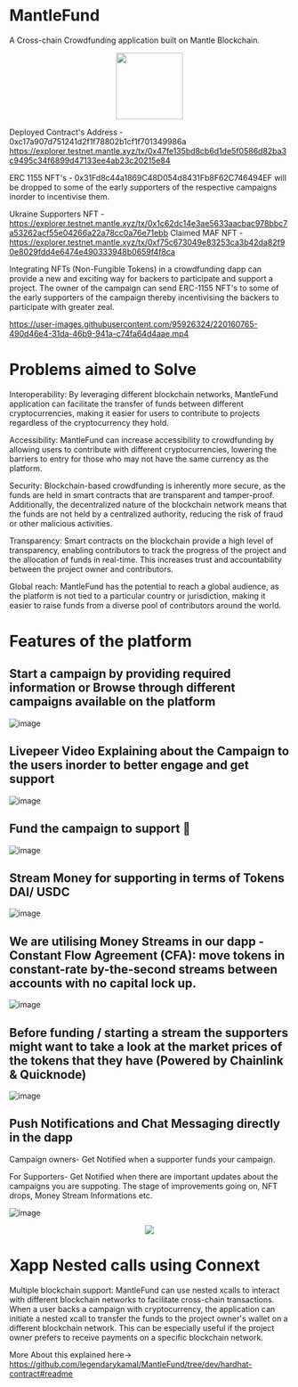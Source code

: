 # MantleFund
A Cross-chain Crowdfunding application built on Mantle Blockchain.

<p align="center">
  <img src="https://user-images.githubusercontent.com/95926324/219892186-d51fed8f-aed4-4d2a-954a-c02cb5a05792.png" height="120" width="120" align="center" />
</p>

Deployed Contract's Address - 0xc17a907d751241d2f1f78802b1cf1f701349986a
https://explorer.testnet.mantle.xyz/tx/0x47fe135bd8cb6d1de5f0586d82ba3c9495c34f6899d47133ee4ab23c20215e84

ERC 1155 NFT's - 0x31Fd8c44a1869C48D054d8431Fb8F62C746494EF will be dropped to some of the early supporters of the respective campaigns inorder to incentivise them.

Ukraine Supporters NFT - https://explorer.testnet.mantle.xyz/tx/0x1c62dc14e3ae5633aacbac978bbc7a53262acf55e04266a22a78cc0a76e71ebb
Claimed MAF NFT - https://explorer.testnet.mantle.xyz/tx/0xf75c673049e83253ca3b42da82f90e8029fdd4e6474e490333948b0659f4f8ca

Integrating NFTs (Non-Fungible Tokens) in a crowdfunding dapp can provide a new and exciting way for backers to participate and support a project.
The owner of the campaign can send ERC-1155 NFT's to some of the early supporters of the campaign thereby incentivising the backers to participate with greater zeal.

https://user-images.githubusercontent.com/95926324/220160765-490d46e4-31da-46b9-941a-c74fa64d4aae.mp4

# Problems aimed to Solve
Interoperability: By leveraging different blockchain networks, MantleFund application can facilitate the transfer of funds between different cryptocurrencies, making it easier for users to contribute to projects regardless of the cryptocurrency they hold.

Accessibility: MantleFund can increase accessibility to crowdfunding by allowing users to contribute with different cryptocurrencies, lowering the barriers to entry for those who may not have the same currency as the platform.

Security: Blockchain-based crowdfunding is inherently more secure, as the funds are held in smart contracts that are transparent and tamper-proof. Additionally, the decentralized nature of the blockchain network means that the funds are not held by a centralized authority, reducing the risk of fraud or other malicious activities.

Transparency: Smart contracts on the blockchain provide a high level of transparency, enabling contributors to track the progress of the project and the allocation of funds in real-time. This increases trust and accountability between the project owner and contributors.

Global reach: MantleFund has the potential to reach a global audience, as the platform is not tied to a particular country or jurisdiction, making it easier to raise funds from a diverse pool of contributors around the world.

<h1>Features of the platform</h1>

## Start a campaign by providing required information or Browse through different campaigns available on the platform

![image](https://user-images.githubusercontent.com/95926324/219902226-bceca6c7-07f9-400d-821c-bf898e453758.png)

## Livepeer Video Explaining about the Campaign to the users inorder to better engage and get support

![image](https://user-images.githubusercontent.com/95926324/219757049-029fb78e-8843-44b4-b79a-3c253289ddee.png)

## Fund the campaign to support 🚀 
![image](https://user-images.githubusercontent.com/95926324/219901968-fffec84e-2561-4c02-8a3f-052362aaf56a.png)

## Stream Money for supporting in terms of Tokens DAI/ USDC 

![image](https://user-images.githubusercontent.com/95926324/219885034-6da65b45-c8e7-4397-96e0-b95884a8d405.png)

## We are utilising Money Streams in our dapp - Constant Flow Agreement (CFA): move tokens in constant-rate by-the-second streams between accounts with no capital lock up.

![image](https://user-images.githubusercontent.com/95926324/219885338-0855fb2b-31ef-4dad-b268-15e90a559c9f.png)


## Before funding / starting a stream the supporters might want to take a look at the market prices of the tokens that they have (Powered by Chainlink & Quicknode)
![image](https://user-images.githubusercontent.com/95926324/219902105-5bf0e524-d464-46f8-b9f9-7d874e776e84.png)


## Push Notifications and Chat Messaging directly in the dapp
Campaign owners- Get Notified when a supporter funds your campaign.

For Supporters- Get Notified when there are important updates about the campaigns you are suppoting.
The stage of improvements going on, NFT drops, Money Stream Informations etc.

![image](https://user-images.githubusercontent.com/95926324/219762719-ea46321c-5f5a-4fe2-980e-61f4fba7b59e.png)

<p align="center">
  <img src="https://user-images.githubusercontent.com/95926324/219763839-bd57ec8c-98a3-4937-96b3-c4724c8d63e0.png"  />
</p>

# Xapp Nested calls using Connext

Multiple blockchain support: MantleFund can use nested xcalls to interact with different blockchain networks to facilitate cross-chain transactions. 
When a user backs a campaign with cryptocurrency, the application can initiate a nested xcall to transfer the funds to the project owner's wallet on a different blockchain network. 
This can be especially useful if the project owner prefers to receive payments on a specific blockchain network.

More About this explained here-> https://github.com/legendarykamal/MantleFund/tree/dev/hardhat-contract#readme
